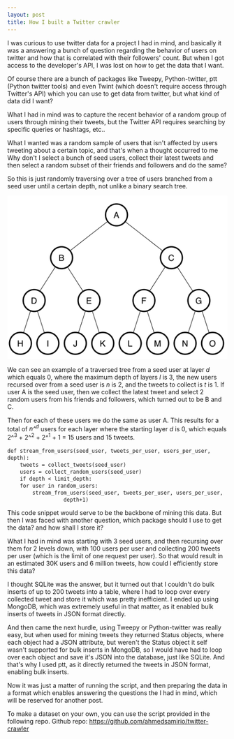```yaml
---
layout: post
title: How I built a Twitter crawler
---
```


I was curious to use twitter data for a project I had in mind, and basically it was a answering a bunch of question regarding the behavior of users on twitter and how that is correlated with their followers' count. But when I got access to the developer's API, I was lost on how to get the data that I want. 

Of course there are a bunch of packages like Tweepy, Python-twitter, ptt (Python twitter tools) and even Twint (which doesn't require access through Twitter's API) which you can use to get data from twitter, but what kind of data did I want?

What I had in mind was to capture the recent behavior of a random group of users through mining their tweets, but the Twitter API requires searching by specific queries or hashtags, etc..

What I wanted was a random sample of users that isn't affected by users tweeting about a certain topic, and that's when a thought occurred to me Why don't I select a bunch of seed users, collect their latest tweets and then select a random subset of their friends and followers and do the same?

So this is just randomly traversing over a tree of users branched from a seed user until a certain depth, not unlike a binary search tree. 

![an image alt text](../images/tree.png "Binary Search Tree")

We can see an example of a traversed tree from a seed user at layer <em>d</em> which equals 0, where the maximum depth of layers <em>l</em> is 3, the new users recursed over from a seed user is <em>n</em> is 2, and the tweets to collect is <em>t</em> is 1. If user A is the seed user, then we collect the latest tweet and select 2 random users from his friends and followers, which turned out to be B and C.

Then for each of these users we do the same as user A. This results for a total of <em>n^<sup>d</sup></em> users for each layer where the starting layer <em>d</em> is 0, which equals 2^<sup>3</sup> + 2^<sup>2</sup> + 2^<sup>1</sup> + 1 = 15 users and 15 tweets.

	def stream_from_users(seed_user, tweets_per_user, users_per_user, depth):
	    tweets = collect_tweets(seed_user)
	    users = collect_random_users(seed_user)
	    if depth < limit_depth:
		for user in random_users:
		    stream_from_users(seed_user, tweets_per_user, users_per_user,
				      depth+1)


This code snippet would serve to be the backbone of mining this data. But then I was faced with another question, which package should I use to get the data? and how shall I store it?

What I had in mind was starting with 3 seed users, and then recursing over them for 2 levels down, with 100 users per user and collecting 200 tweets per user (which is the limit of one request per user). So that would result in an estimated 30K users and 6 million tweets, how could I efficiently store this data? 

I thought SQLite was the answer, but it turned out that I couldn't do bulk inserts of up to 200 tweets into a table, where I had to loop over every collected tweet and store it which was pretty inefficient. I ended up using MongoDB, which was extremely useful in that matter, as it enabled bulk inserts of tweets in JSON format directly. 

And then came the next hurdle, using Tweepy or Python-twitter was really easy, but when used for mining tweets they returned Status objects, where each object had a JSON attribute, but weren't the Status object it self wasn't supported for bulk inserts in MongoDB, so I would have had to loop over each object and save it's JSON into the database, just like SQLite. And that's why I used ptt, as it directly returned the tweets in JSON format, enabling bulk inserts.

Now it was just a matter of running the script, and then preparing the data in a format which enables answering the questions the I had in mind, which will be reserved for another post.


To make a dataset on your own, you can use the script provided in the following repo.
Github repo: <https://github.com/ahmedsamirio/twitter-crawler>
